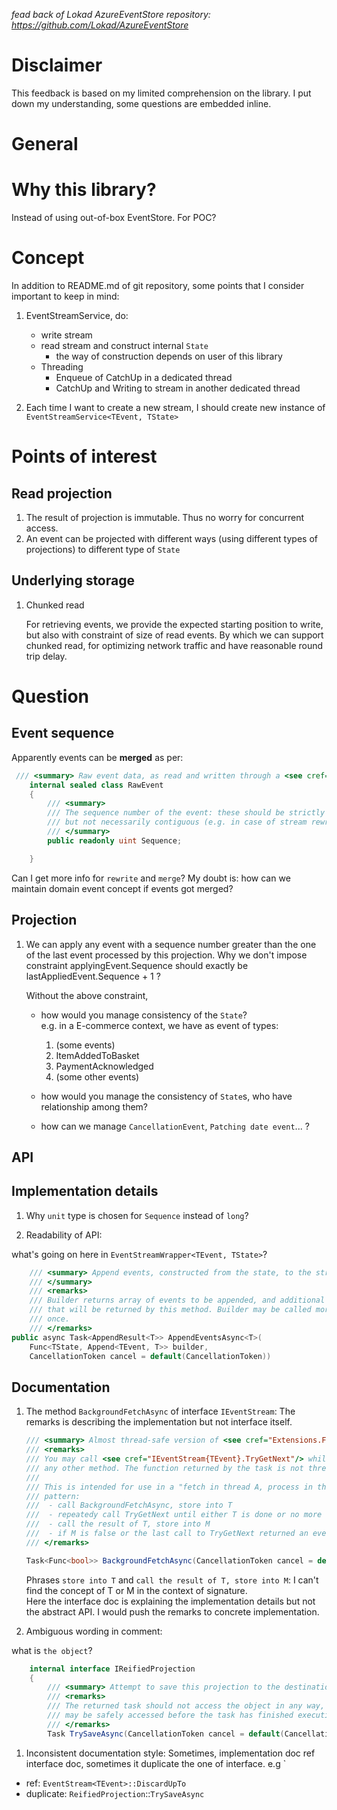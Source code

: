 *fead back of Lokad AzureEventStore repository: https://github.com/Lokad/AzureEventStore*

# Disclaimer
This feedback is based on my limited comprehension on the library. I put down my understanding, some questions are embedded inline.


# General

# Why this library?
Instead of using out-of-box EventStore. For POC?

# Concept
In addition to README.md of git repository, some points that I consider important to keep in mind:

1. EventStreamService, do:  
   + write stream   
   + read stream and construct internal `State`
     - the way of construction depends on user of this library
   + Threading
     - Enqueue of CatchUp in a dedicated thread
     - CatchUp and Writing to stream in another dedicated thread

1. Each time I want to create a new stream, I should create new instance of `EventStreamService<TEvent, TState>`


# Points of interest

## Read projection
1. The result of projection is immutable. Thus no worry for concurrent access.
1. An event can be projected with different ways (using different types of projections) to different type of `State`
   
## Underlying storage
1. Chunked read
    
   For retrieving events, we provide the expected starting position to write, but also with constraint of size of read events. By which we can support chunked read, for optimizing network traffic and have reasonable round trip delay.

# Question

## Event sequence

Apparently events can be **merged** as per:
```csharp
 /// <summary> Raw event data, as read and written through a <see cref="IStorageDriver"/>. </summary>
    internal sealed class RawEvent
    {
        /// <summary>
        /// The sequence number of the event: these should be strictly increasing, 
        /// but not necessarily contiguous (e.g. in case of stream rewrites, events may be merged).
        /// </summary>
        public readonly uint Sequence;

    }
```
Can I get more info for `rewrite` and `merge`? My doubt is: how can we maintain domain event concept if events got merged?

## Projection
1. We can apply any event with a sequence number greater than the one of the last event processed by this projection. Why we don't impose constraint applyingEvent.Sequence should exactly be lastAppliedEvent.Sequence + 1 ?   

   Without the above constraint,

    -  how would you manage consistency of the `State`?   
    e.g. in a E-commerce context, we have as event of types:  
        1. (some events)  
        1. ItemAddedToBasket  
        1. PaymentAcknowledged
        1. (some other events)

    - how would you manage the consistency of `State`s, who have relationship among them?

    - how can we manage `CancellationEvent`, `Patching date event`... ?


## API

## Implementation details
1. Why `unit` type is chosen for `Sequence` instead of `long`?

1. Readability of API:

what's going on here in `EventStreamWrapper<TEvent, TState>`?

```csharp
    /// <summary> Append events, constructed from the state, to the stream.
    /// </summary>
    /// <remarks> 
    /// Builder returns array of events to be appended, and additional data
    /// that will be returned by this method. Builder may be called more than
    /// once. 
    /// </remarks>
public async Task<AppendResult<T>> AppendEventsAsync<T>(
    Func<TState, Append<TEvent, T>> builder, 
    CancellationToken cancel = default(CancellationToken))
```

## Documentation

1. The method `BackgroundFetchAsync` of interface `IEventStream`:    The remarks is describing the implementation but not interface itself.
    
    ```csharp
    /// <summary> Almost thread-safe version of <see cref="Extensions.FetchAsync"/>. </summary>
    /// <remarks>
    /// You may call <see cref="IEventStream{TEvent}.TryGetNext"/> while the task is running, but NOT
    /// any other method. The function returned by the task is not thread-safe.
    ///
    /// This is intended for use in a "fetch in thread A, process in thread B"
    /// pattern:
    ///  - call BackgroundFetchAsync, store into T
    ///  - repeatedy call TryGetNext until either T is done or no more events
    ///  - call the result of T, store into M
    ///  - if M is false or the last call to TryGetNext returned an event, repeat
    /// </remarks>

    Task<Func<bool>> BackgroundFetchAsync(CancellationToken cancel = default(CancellationToken));
    ```

    Phrases `store into T` and `call the result of T, store into M`: I can't find the concept of T or M in the context of signature.    
    Here the interface doc is explaining the implementation details but not the abstract API. I would push the remarks to concrete implementation.
    
1. Ambiguous wording in comment:

what is `the object`?

```csharp
    internal interface IReifiedProjection
    {
        /// <summary> Attempt to save this projection to the destination stream. </summary>
        /// <remarks>
        /// The returned task should not access the object in any way, so the object
        /// may be safely accessed before the task has finished executing.
        /// </remarks>
        Task TrySaveAsync(CancellationToken cancel = default(CancellationToken));
```
1. Inconsistent documentation style:
Sometimes, implementation doc ref interface doc, sometimes it duplicate the one of interface. e.g
`
- ref: `EventStream<TEvent>::DiscardUpTo`
- duplicate: `ReifiedProjection`::`TrySaveAsync`

